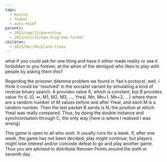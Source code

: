 ```yaml
---
tags:
  - musing
  - foobar
  - auto-thief
parents:
  - 2013/sep/13/parenting
  - 2013/oct/25/new-blog-new-format
children:
  - 2013/dec/04/plane-trees
---
```

what if you could ask for one thing and have it either made reality or see it forbidden to you forever, at the whim of the demigod who likes to play with people by asking them this?

Regarding the prisoner dilemma problem we found in Yao's protocol, well, I think it could be 'resolved' in the socialist variant by simulating a kind of reverse binary search. A provides value X, which is constant, but B provides value Yn ∈ {0, ∞, M1, M2, M3, ..., Yreal, Mn, Mn+1, Mn+2, ...} where there are a random number of M values before and after Yreal, and each M is a random number. Then the last packet B sends is N, the position at which Yreal was really compared. Thus, by doing the double instance and synchronisation through C, the only way [here is where I realised I was wrong]

This game is open to all who wish. It usually runs for a week. If, after one week, the game has not been decided, play might continue, but players might lose interest and/or concede defeat to go and play another game. Thus you are advised to distribute Renown Points around the sixth or seventh day.
